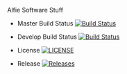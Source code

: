 Alfie Software Stuff

- Master Build Status [![Build Status](https://travis-ci.org/alfiethomasson/sem.svg?branch=master)](https://travis-ci.org/alfiethomasson/sem)

- Develop Build Status [![Build Status](https://travis-ci.org/alfiethomasson/sem.svg?branch=develop)](https://travis-ci.org/alfiethomasson/sem)

- License [![LICENSE](https://img.shields.io/github/license/<alfiethomasson>/sem.svg?style=flat-square)](https://github.com/<alfiethomasson>/sem/blob/master/LICENSE)

- Release [![Releases](https://img.shields.io/github/release/<alfiethomasson>/sem/all.svg?style=flat-square)](https://github.com/<alfiethomasson>/sem/releases)
